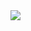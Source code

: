<a href="https://github.com/jumoog">
  <img align="center" src="https://github-readme-stats.vercel.app/api?username=jumoog&count_private=true&show_icons=true&hide_title=true" />
</a>

